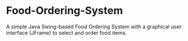 # Food-Ordering-System
A simple Java Swing-based Food Ordering System with a graphical user interface (JFrame) to select and order food items.
